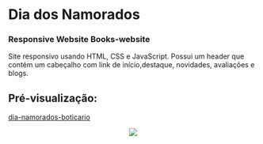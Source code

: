 # Dia dos Namorados

### Responsive Website Books-website

 <p>Site responsivo usando HTML, CSS e JavaScript. Possui um header que contém um cabeçalho com link de início,destaque, novidades, avaliações e blogs.</p>

## Pré-visualização:

[dia-namorados-boticario](https://boticario-namorados.netlify.app/)

<div align="center"><img src="image/casal-boti02.png" width=auto>
</div>

